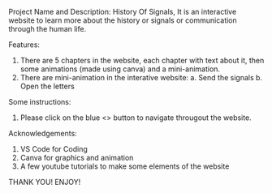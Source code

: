 Project Name and Description:
History Of Signals,
It is an interactive website to learn more about the history or signals or communication through the human life.

Features:
1. There are 5 chapters in the website, each chapter with text about it, 
then some animations (made using canva) and a mini-animation.
2. There are  mini-animation in the interative website:
  a. Send the signals
  b. Open the letters



Some instructions:
1. Please click on the blue <> button to navigate througout the website.


Acknowledgements:
1. VS Code for Coding
2. Canva for graphics and animation
3. A few youtube tutorials to make some elements of the website

THANK YOU! ENJOY!
